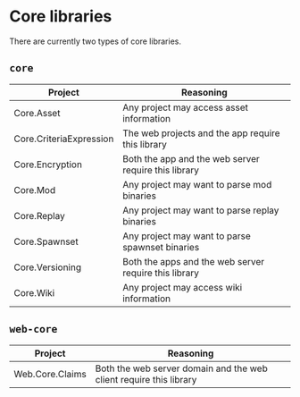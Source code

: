 # Core libraries

There are currently two types of core libraries.

## `core`

| **Project**             | **Reasoning**                                         |
|-------------------------|-------------------------------------------------------|
| Core.Asset              | Any project may access asset information              |
| Core.CriteriaExpression | The web projects and the app require this library     |
| Core.Encryption         | Both the app and the web server require this library  |
| Core.Mod                | Any project may want to parse mod binaries            |
| Core.Replay             | Any project may want to parse replay binaries         |
| Core.Spawnset           | Any project may want to parse spawnset binaries       |
| Core.Versioning         | Both the apps and the web server require this library |
| Core.Wiki               | Any project may access wiki information               |

## `web-core`

| **Project**                 | **Reasoning**                                                      |
|-----------------------------|--------------------------------------------------------------------|
| Web.Core.Claims             | Both the web server domain and the web client require this library |
